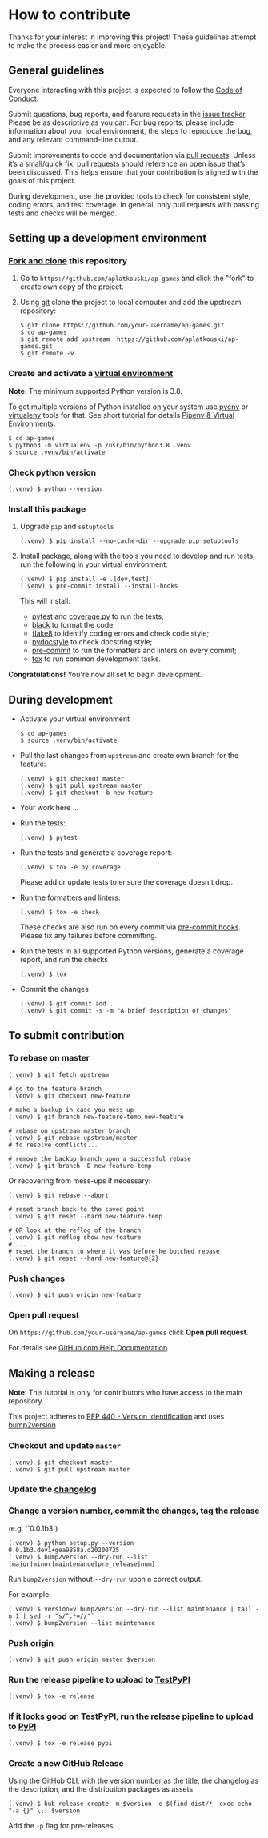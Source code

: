 # How to contribute

Thanks for your interest in improving this project!
These guidelines attempt to make the process easier and more enjoyable.

## General guidelines

Everyone interacting with this project is expected to follow the
[Code of Conduct][].

Submit questions, bug reports, and feature requests in the [issue tracker][].
Please be as descriptive as you can. For bug reports, please include
information about your local environment, the steps to reproduce the bug,
and any relevant command-line output.

Submit improvements to code and documentation via [pull requests][].
Unless it’s a small/quick fix, pull requests should reference an open issue
that’s been discussed. This helps ensure that your contribution is aligned
with the goals of this project.

During development, use the provided tools to check for consistent style,
coding errors, and test coverage. In general, only pull requests with passing
tests and checks will be merged.

## Setting up a development environment

### [Fork and clone][GitHub Docs fork-a-repo] this repository
1. Go to ``https://github.com/aplatkouski/ap-games`` and click the
   "fork" to create own copy of the project.

2. Using [git][] clone the project to local computer and add the upstream
   repository:
   ```shell script
   $ git clone https://github.com/your-username/ap-games.git
   $ cd ap-games
   $ git remote add upstream  https://github.com/aplatkouski/ap-games.git
   $ git remote -v
   ```

### Create and activate a [virtual environment]

**Note**: The minimum supported Python version is 3.8.

To get multiple versions of Python installed on your system use
[pyenv][] or [virtualenv][] tools for that. See short tutorial for
details [Pipenv & Virtual Environments][].

```shell script
$ cd ap-games
$ python3 -m virtualenv -p /usr/bin/python3.8 .venv
$ source .venv/bin/activate
```

### Check python version
```shell script
(.venv) $ python --version
```

### Install this package
1. Upgrade ``pip`` and ``setuptools``
   ```shell script
   (.venv) $ pip install --no-cache-dir --upgrade pip setuptools
   ```

2. Install package, along with the tools you need to develop and run
   tests, run the following in your virtual environment:
   ```shell script
   (.venv) $ pip install -e .[dev,test]
   (.venv) $ pre-commit install --install-hooks
   ```

   This will install:
     - [pytest][] and [coverage.py][] to run the tests;
     - [black][] to format the code;
     - [flake8][] to identify coding errors and check code style;
     - [pydocstyle][] to check docstring style;
     - [pre-commit][] to run the formatters and linters on every commit;
     - [tox][] to run common development tasks.

**Congratulations!** You're now all set to begin development.

## During development

- Activate your virtual environment
  ```shell script
  $ cd ap-games
  $ source .venv/bin/activate
  ```

- Pull the last changes from ``upstream`` and create own
  branch for the feature:
  ```shell script
  (.venv) $ git checkout master
  (.venv) $ git pull upstream master
  (.venv) $ git checkout -b new-feature
  ```

- Your work here ...

- Run the tests:
  ```shell script
  (.venv) $ pytest
  ```

- Run the tests and generate a coverage report:
  ```shell script
  (.venv) $ tox -e py,coverage
  ```

  Please add or update tests to ensure the coverage doesn't drop.

- Run the formatters and linters:
  ```shell script
  (.venv) $ tox -e check
  ```

  These checks are also run on every commit via [pre-commit hooks][].
  Please fix any failures before committing.

- Run the tests in all supported Python versions, generate a coverage report,
  and run the checks
  ```shell script
  (.venv) $ tox
  ```

- Commit the changes
  ```shell script
  (.venv) $ git commit add .
  (.venv) $ git commit -s -m "A brief description of changes"
  ```

## To submit contribution

### To rebase on master
```shell script
(.venv) $ git fetch upstream

# go to the feature branch
(.venv) $ git checkout new-feature

# make a backup in case you mess up
(.venv) $ git branch new-feature-temp new-feature

# rebase on upstream master branch
(.venv) $ git rebase upstream/master
# to resolve conflicts...

# remove the backup branch upon a successful rebase
(.venv) $ git branch -D new-feature-temp
```

Or recovering from mess-ups if necessary:
```shell script
(.venv) $ git rebase --abort

# reset branch back to the saved point
(.venv) $ git reset --hard new-feature-temp

# OR look at the reflog of the branch
(.venv) $ git reflog show new-feature
# ...
# reset the branch to where it was before he botched rebase
(.venv) $ git reset --hard new-feature@{2}
```

### Push changes

```shell script
(.venv) $ git push origin new-feature
```

### Open pull request

On ``https://github.com/your-username/ap-games`` click
**Open pull request**.

For details see [GitHub.com Help Documentation]

## Making a release

**Note**: This tutorial is only for contributors who have access to the
main repository.

This project adheres to [PEP 440 - Version Identification][PEP 440] and
uses [bump2version][]

### Checkout and update `master`

```shell script
(.venv) $ git checkout master
(.venv) $ git pull upstream master
```

### Update the [changelog]

### Change a version number, commit the changes, tag the release
(e.g. ``0.0.1b3`)
```shell script
(.venv) $ python setup.py --version
0.0.1b3.dev1+gea9858a.d20200725
(.venv) $ bump2version --dry-run --list [major|minor|maintenance|pre_release|num]
```
Run ``bump2version`` without ``--dry-run`` upon a correct output.

For example:
```shell script
(.venv) $ version=v`bump2version --dry-run --list maintenance | tail -n 1 | sed -r "s/^.*=//"`
(.venv) $ bump2version --list maintenance
```

### Push origin
```shell script
(.venv) $ git push origin master $version
```

### Run the release pipeline to upload to [TestPyPI]
```shell script
(.venv) $ tox -e release
```

### If it looks good on TestPyPI, run the release pipeline to upload to [PyPI]

```shell script
(.venv) $ tox -e release pypi
```

### Create a new GitHub Release

Using the [GitHub CLI][], with the version number
as the title, the changelog as the description, and the distribution packages
as assets

```shell script
(.venv) $ hub release create -m $version -e $(find dist/* -exec echo "-a {}" \;) $version
```

Add the ``-p`` flag for pre-releases.


[Code of Conduct]: https://github.com/aplatkouski/ap-games/blob/master/CODE_OF_CONDUCT.md
[issue tracker]: https://github.com/aplatkouski/ap-games/issues
[pull requests]: https://github.com/aplatkouski/ap-games/pulls
[GitHub Docs fork-a-repo]: https://docs.github.com/en/github/getting-started-with-github/fork-a-repo
[git]: https://git-scm.com/
[pyenv]: https://github.com/pyenv/pyenv
[virtualenv]: https://virtualenv.pypa.io/en/latest/
[Pipenv & Virtual Environments]: https://docs.python-guide.org/dev/virtualenvs/
[virtual environment]: https://docs.python.org/3/library/venv.html
[pre-commit hooks]: ./.pre-commit-config.yaml
[PEP 440]: https://www.python.org/dev/peps/pep-0440/
[GitHub.com Help Documentation]: https://docs.github.com/en/github/collaborating-with-issues-and-pull-requests
[pytest]: https://docs.pytest.org/en/latest/
[coverage.py]: https://coverage.readthedocs.io/en/latest/
[black]: https://black.readthedocs.io/en/stable/
[flake8]: http://flake8.pycqa.org/en/latest/
[pydocstyle]: http://www.pydocstyle.org/en/latest/
[pre-commit]: https://pre-commit.com/
[tox]: https://tox.readthedocs.io/en/latest/
[changelog]: ./CHANGELOG.md
[TestPyPI]: https://test.pypi.org/project/ap-games/
[PyPI]: https://pypi.org/project/ap-games/
[bump2version]: https://github.com/c4urself/bump2version
[GitHub CLI]: https://hub.github.com/
